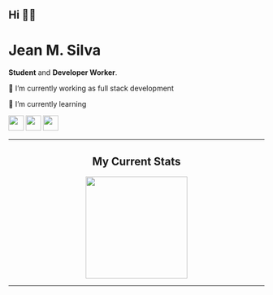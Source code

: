 ## Hi 🙋‍♂️
# Jean M. Silva
**Student** and **Developer Worker**.

🔭 I’m currently working as full stack development

🌱 I’m currently learning
<div style="display:inline-block;marge:20px">
  <img widht="40" height="30" src="https://cdn.jsdelivr.net/gh/devicons/devicon@latest/icons/python/python-original.svg" />
  <img widht="40" height="30" src="https://cdn.jsdelivr.net/gh/devicons/devicon@latest/icons/javascript/javascript-original.svg" />
  <img widht="40" height="30" src="https://cdn.jsdelivr.net/gh/devicons/devicon@latest/icons/java/java-original.svg" />
</div>

<hr>

<div align="center">
  <h2>My Current Stats</h2>
  <a href="https://github.com/anuraghazra/github-readme-stats">
    <img height=200 align="center" src="https://github-readme-stats.vercel.app/api?username=Jeanmenezes&theme=transparent&show_icons=true&hide_title=true" />
  </a>
</div>
<hr>
<div> 


<!--
**Jeanmenezzes/Jeanmenezzes** is a ✨ _special_ ✨ repository because its `README.md` (this file) appears on your GitHub profile.

Here are some ideas to get you started:

 ...
 ...
- 👯 I’m looking to collaborate on ...
- 🤔 I’m looking for help with ...
- 💬 Ask me about ...
- 📫 How to reach me: ...
- ⚡ Fun fact: ...
-->
